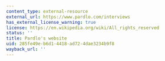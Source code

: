 ```yaml
---
content_type: external-resource
external_url: https://www.pardlo.com/interviews
has_external_license_warning: true
license: https://en.wikipedia.org/wiki/All_rights_reserved
status: ''
title: Pardlo's website
uid: 285fe49e-b6d1-4418-ad72-4dae3234b9f8
wayback_url: ''
---
```

